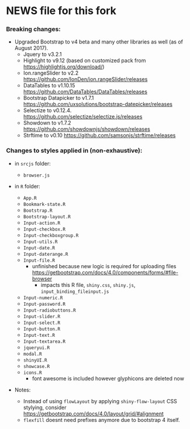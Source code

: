 NEWS file for this fork
=======

### Breaking changes:

- Upgraded Bootstrap to v4 beta and many other libraries as well (as of August 2017).
  - Jquery to v3.2.1
  - Highlight to v9.12 (based on customized pack from <https://highlightjs.org/download/>)
  - Ion.rangeSlider to v2.2 <https://github.com/IonDen/ion.rangeSlider/releases>
  - DataTables to v1.10.15 <https://github.com/DataTables/DataTables/releases>
  - Bootstrap Datapicker to v1.7.1 <https://github.com/uxsolutions/bootstrap-datepicker/releases>
  - Selectize to v0.12.4. <https://github.com/selectize/selectize.js/releases>
  - Showdown to v1.7.2 <https://github.com/showdownjs/showdown/releases>
  - Strftime to v0.10 <https://github.com/samsonjs/strftime/releases>


### Changes to styles applied in (non-exhaustive):

- in `srcjs` folder:
  - `browser.js`

- in `R` folder:
  - `App.R`
  - `Bookmark-state.R`
  - `Bootstrap.R`
  - `Bootstrap-layout.R`
  - `Input-action.R`
  - `Input-checkbox.R`
  - `Input-checkboxgroup.R`
  - `Input-utils.R`
  - `Input-date.R`
  - `Input-daterange.R`
  - `Input-file.R`
    - unfinished because new logic is required for uploading files <https://getbootstrap.com/docs/4.0/components/forms/#file-browser>
      - impacts this R file, `shiny.css`, `shiny.js`, `input_binding_fileinput.js`
  - `Input-numeric.R`
  - `Input-password.R`
  - `Input-radiobuttons.R`
  - `Input-slider.R`
  - `Input-select.R`
  - `Input-button.R`
  - `Input-text.R`
  - `Input-textarea.R`
  - `jqueryui.R`
  - `modal.R`
  - `shinyUI.R`
  - `showcase.R`
  - `icons.R`
    - font awesome is included however glyphicons are deleted now

- Notes:
  - Instead of using `flowLayout` by applying `shiny-flow-layout` CSS stylying, consider <https://getbootstrap.com/docs/4.0/layout/grid/#alignment>
  - `flexfill` doesnt need prefixes anymore due to bootstrap 4 itself.
